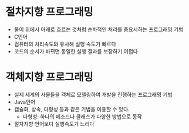 # 절차지향 프로그래밍 

* 물이 위에서 아래로 흐르는 것처럼 순차적인 처리를 중요시하는 프로그래밍 기법
* C언어
* 컴퓨터의 처리속도와 유사해 실행 속도가 빠르다
* 코드의 순서가 바뀌면 동일한 실행 결과를 보장하기 어렵다

# 객체지향 프로그래밍

* 실제 세계의 사물들을 객체로 모델링하여 개발을 진행하는 프로그래밍 기법
* Java언어
* 캡슐화, 상속, 다형성 등과 같은 기법을 이용할 수 있다.
  * 다형성: 하나의 메소드나 클래스가 다양한 방법으로 동작
* 절차지향 언어보다 실행속도가 느리다
